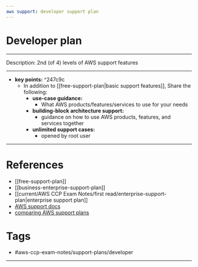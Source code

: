 ```yaml
---
aws support: developer support plan
---
```

# Developer plan
---
Description: 2nd (of 4) levels of AWS support features

---
- **key points:** ^247c9c
	- In addition to [[free-support-plan|basic support features]], Share the following:
		- **use-case guidance:**
			- What AWS products/features/services to use for your needs
		- **building-block architecture support:**
			- guidance on how to use AWS products, features, and services together
		- **unlimited support cases:**
			- opened by root user
---
# References
- [[free-support-plan]]
- [[business-enterprise-support-plan]]
- [[current/AWS CCP Exam Notes/first read/enterprise-support-plan|enterprise support plan]]
- [AWS support docs](https://docs.aws.amazon.com/awssupport/latest/user/aws-support-plans.html)
- [comparing AWS support plans](https://aws.amazon.com/premiumsupport/plans/)
# Tags
- #aws-ccp-exam-notes/support-plans/developer
---
